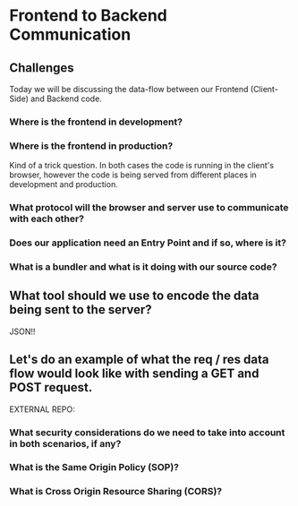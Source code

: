 # Frontend to Backend Communication

## Challenges

Today we will be discussing the data-flow between our Frontend (Client-Side) and Backend code.

### Where is the frontend in development?

### Where is the frontend in production?
Kind of a trick question. In both cases the code is running in the client's browser, however the code is being served from different places in development and production.

### What protocol will the browser and server use to communicate with each other?

### Does our application need an Entry Point and if so, where is it?

### What is a bundler and what is it doing with our source code?

## What tool should we use to encode the data being sent to the server?
JSON!!

## Let's do an example of what the req / res data flow would look like with sending a GET and POST request.


EXTERNAL REPO:

### What security considerations do we need to take into account in both scenarios, if any?

### What is the Same Origin Policy (SOP)?

### What is Cross Origin Resource Sharing (CORS)?
